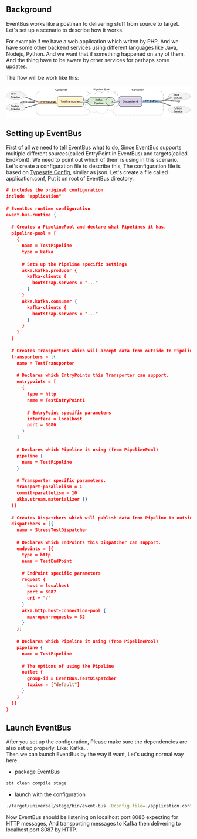 ## Background

EventBus works like a postman to delivering stuff from source to target.  
Let's set up a scenario to describe how it works.  

For example if we have a web application which writen by PHP, 
And we have some other backend services using different languages like Java, Nodejs, Python.
And we want that if something happened on any of them, And the thing have to be aware by other services for perhaps some updates.     

The flow will be work like this:

<a href="assets/quickstart.png" target="_blank">![EventBus Workflow](assets/quickstart.png)</a>

## Setting up EventBus

First of all we need to tell EventBus what to do, Since EventBus supports multiple different sources(called EntryPoint in EventBus) and targets(called EndPoint). We need to point out which of them is using in this scenario.  
Let's create a configuration file to describe this, The configuration file is based on [Typesafe Config](https://github.com/typesafehub/config), similar as json.
Let's create a file called application.conf, Put it on root of EventBus directory.

```json
# includes the original configuration
include "application"

# EventBus runtime configuration
event-bus.runtime {

  # Creates a PipelinePool and declare what Pipelines it has.
  pipeline-pool = [
    {
      name = TestPipeline
      type = kafka
      
      # Sets up the Pipeline specific settings
      akka.kafka.producer {
        kafka-clients {
          bootstrap.servers = "..."
        }
      }
      akka.kafka.consumer {
        kafka-clients {
          bootstrap.servers = "..."
        }
      }
    }
  ]

  # Creates Transporters which will accept data from outside to Pipeline.
  transporters = [{
    name = TestTransporter
    
    # Declares which EntryPoints this Transporter can support.
    entrypoints = [
      {
        type = http
        name = TestEntryPoint1
        
        # EntryPoint specific parameters
        interface = localhost
        port = 8086
      }
    ]
    
    # Declares which Pipeline it using (from PipelinePool)
    pipeline {
      name = TestPipeline
    }
    
    # Transporter specific parameters.
    transport-parallelism = 1
    commit-parallelism = 10
    akka.stream.materializer {}
  }]

  # Creates Dispatchers which will publish data from Pipeline to outside.
  dispatchers = [{
    name = StressTestDispatcher
    
    # Declares which EndPoints this Dispatcher can support.
    endpoints = [{
      type = http
      name = TestEndPoint
      
      # EndPoint specific parameters
      request {
        host = localhost
        port = 8087
        uri = "/"
      }
      akka.http.host-connection-pool {
        max-open-requests = 32
      }
    }]
    
    # Declares which Pipeline it using (from PipelinePool)
    pipeline {
      name = TestPipeline
      
      # The options of using the Pipeline
      outlet {
        group-id = EventBus.TestDispatcher
        topics = ["default"]
      }
    }
  }]
}
```

## Launch EventBus
After you set up the configuration, Please make sure the dependencies are also set up properly. Like: Kafka...  
Then we can launch EventBus by the way if want, Let's using normal way here.

- package EventBus
```sh
sbt clean compile stage
```

- launch with the configuration
```sh
./target/universal/stage/bin/event-bus -Dconfig.file=./application.conf
```

Now EventBus should be listening on localhost port 8086 expecting for HTTP messages, And transporting messages to Kafka then delivering to localhost port 8087 by HTTP.